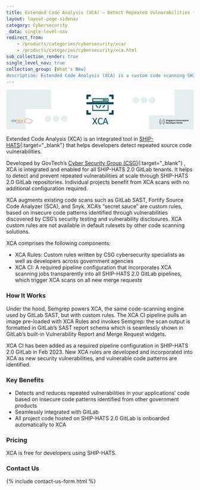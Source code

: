 ```yaml
---
title: Extended Code Analysis (XCA) – Detect Repeated Vulnerabilities from Security Testing in Code  
layout: layout-page-sidenav
category: Cybersecurity
_data: single-level-nav
redirect_from:
    - /products/categories/cybersecurity/xca/
    - /products/categories/cybersecurity/xca.html
sub_collection_render: true
single_level_nav: true
collection_group: [What's New]
description: Extended Code Analysis (XCA) is a custom code scanning SHIP-HATS 2.0 GitLab integration that detects repeated vulnerabilities in code.
---
```


![Extended Code Analysis (XCA) header banner](/assets/img/XCA-HeaderBanner-v2.png)

Extended Code Analysis (XCA) is an integrated tool in [SHIP-HATS](/products/categories/devops/ship-hats/overview.html){:target="_blank"} that helps developers  detect repeated source code vulnerabilities. 

Developed by GovTech’s [Cyber Security Group (CSG)](https://www.tech.gov.sg/cyber-security-group){:target="_blank"} , XCA is integrated and enabled for all SHIP-HATS 2.0 GitLab tenants. It helps to detect and prevent repeated vulnerabilities at scale through SHIP-HATS 2.0 GitLab repositories. Individual projects benefit from XCA scans with no additional configuration required.

XCA augments existing code scans such as GitLab SAST, Fortify Source Code Analyzer (SCA), and Snyk. XCA’s “secret sauce” are custom rules, based on insecure code patterns identified through vulnerabilities discovered by CSG’s security testing  and vulnerability disclosures. XCA custom rules are not available in default rulesets by other code scanning solutions.

XCA comprises the following components:
- XCA Rules: Custom rules written by CSG cybersecurity specialists as well as developers across government agencies
- XCA CI: A required pipeline configuration that incorporates XCA scanning jobs transparently into all SHIP-HATS 2.0 GitLab pipelines, which trigger XCA scans on all new merge requests

### How It Works 

Under the hood, Semgrep powers XCA, the same code-scanning engine used by GitLab SAST, but with custom rules. The XCA CI pipeline pulls an image pre-loaded with XCA Rules and invokes Semgrep: the scan output is formatted in GitLab’s SAST report schema which is seamlessly shown in GitLab’s built-in Vulnerability Report and Merge Request widgets.

XCA CI has been added as a required pipeline configuration in SHIP-HATS 2.0 GitLab in Feb 2023. New XCA rules are developed and incorporated into XCA as new security vulnerabilities, and vulnerable code patterns are identified.

### Key Benefits

- Detects and reduces repeated vulnerabilities in your applications’ code based on insecure code patterns identified from other government products
- Seamlessly integrated with GitLab
- All project code hosted on SHIP-HATS 2.0 GitLab is onboarded automatically to XCA

### Pricing

XCA is free for developers using SHIP-HATS.

### Contact Us

{% include contact-us-form.html %}

